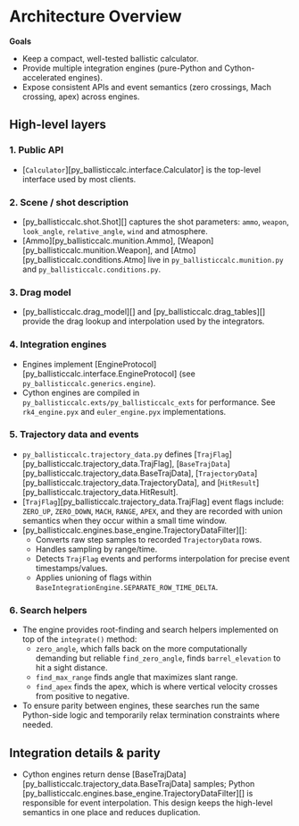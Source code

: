 # Architecture Overview

**Goals**

- Keep a compact, well-tested ballistic calculator.
- Provide multiple integration engines (pure-Python and Cython-accelerated engines).
- Expose consistent APIs and event semantics (zero crossings, Mach crossing, apex) across engines.

## High-level layers

### 1. Public API
- [`Calculator`][py_ballisticcalc.interface.Calculator] is the top-level interface used by most clients.

### 2. Scene / shot description
- [py_ballisticcalc.shot.Shot][] captures the shot parameters: `ammo`, `weapon`, `look_angle`, `relative_angle`, `wind` and atmosphere.
- [Ammo][py_ballisticcalc.munition.Ammo], [Weapon][py_ballisticcalc.munition.Weapon], and [Atmo][py_ballisticcalc.conditions.Atmo] live in `py_ballisticcalc.munition.py` and `py_ballisticcalc.conditions.py`.

### 3. Drag model
- [py_ballisticcalc.drag_model][] and [py_ballisticcalc.drag_tables][] provide the drag lookup and interpolation used by the integrators.

### 4. Integration engines
- Engines implement [EngineProtocol][py_ballisticcalc.interface.EngineProtocol] (see `py_ballisticcalc.generics.engine`).
- Cython engines are compiled in `py_ballisticcalc.exts/py_ballisticcalc_exts` for performance.  See `rk4_engine.pyx` and `euler_engine.pyx` implementations.
  
### 5. Trajectory data and events
- `py_ballisticcalc.trajectory_data.py` defines [`TrajFlag`][py_ballisticcalc.trajectory_data.TrajFlag], [`BaseTrajData`][py_ballisticcalc.trajectory_data.BaseTrajData], [`TrajectoryData`][py_ballisticcalc.trajectory_data.TrajectoryData], and [`HitResult`][py_ballisticcalc.trajectory_data.HitResult].
- [`TrajFlag`][py_ballisticcalc.trajectory_data.TrajFlag] event flags include: `ZERO_UP`, `ZERO_DOWN`, `MACH`, `RANGE`, `APEX`, and they are recorded with union semantics when they occur within a small time window.
- [py_ballisticcalc.engines.base_engine.TrajectoryDataFilter][]:
    - Converts raw step samples to recorded `TrajectoryData` rows.
    - Handles sampling by range/time.
    - Detects `TrajFlag` events and performs interpolation for precise event timestamps/values.
    - Applies unioning of flags within `BaseIntegrationEngine.SEPARATE_ROW_TIME_DELTA`.

### 6. Search helpers
- The engine provides root-finding and search helpers implemented on top of the `integrate()` method:
    - `zero_angle`, which falls back on the more computationally demanding but reliable `find_zero_angle`, finds `barrel_elevation` to hit a sight distance.
    - `find_max_range` finds angle that maximizes slant range.
    - `find_apex` finds the apex, which is where vertical velocity crosses from positive to negative.
- To ensure parity between engines, these searches run the same Python-side logic and temporarily relax termination constraints where needed.

## Integration details & parity
- Cython engines return dense [BaseTrajData][py_ballisticcalc.trajectory_data.BaseTrajData] samples; Python [py_ballisticcalc.engines.base_engine.TrajectoryDataFilter][] is responsible for event interpolation. This design keeps the high-level semantics in one place and reduces duplication.
